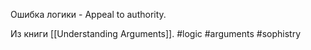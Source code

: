 Ошибка логики - Appeal to authority.

Из книги [[Understanding Arguments]].
#logic #arguments #sophistry 